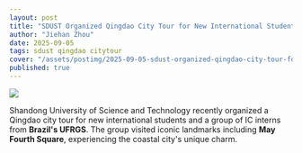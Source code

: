 ```yaml
---
layout: post
title: "SDUST Organized Qingdao City Tour for New International Students"
author: "Jiehan Zhou"
date: 2025-09-05
tags: sdust qingdao citytour
cover: "/assets/postimg/2025-09-05-sdust-organized-qingdao-city-tour-for-new-students.jpg"
published: true
---
```


<div class="text-center mb-3">
    <img class="img-fluid img-thumbnail" style="max-height: 400px;"
        src="{{ '/assets/postimg/2025-09-05-sdust-organized-qingdao-city-tour-for-new-students.jpg' | relative_url }}" />
</div>

Shandong University of Science and Technology recently organized a Qingdao city tour for new international students and a group of IC interns from **Brazil's UFRGS**. The group visited iconic landmarks including **May Fourth Square**, experiencing the coastal city's unique charm. 
